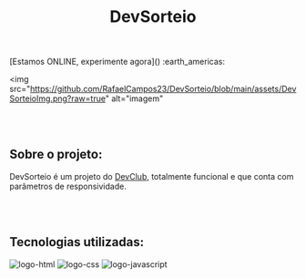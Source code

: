 
<h1 align="center">DevSorteio</h1>
<br>
<br>
[Estamos ONLINE, experimente agora]() :earth_americas:<br>

<img src="https://github.com/RafaelCampos23/DevSorteio/blob/main/assets/DevSorteioImg.png?raw=true" alt="imagem"

<br>
<br>    
<h2><b>Sobre o projeto:</b></h2>
    <p>DevSorteio é um projeto do <a href="https://rodolfomori.com.br/devclub">DevClub</a>, totalmente funcional e que conta com parâmetros de responsividade.</p>

<br>
<br>

<h2><b>Tecnologias utilizadas:</b></h2>
    <img src="https://img.shields.io/badge/HTML5-E34F26?style=for-the-badge&logo=html5&logoColor=white" alt="logo-html"/>
    <img src="https://img.shields.io/badge/CSS3-1572B6?style=for-the-badge&logo=css3&logoColor=white" alt="logo-css"/>
    <img src="https://img.shields.io/badge/JavaScript-F7DF1E?style=for-the-badge&logo=javascript&logoColor=black" alt="logo-javascript"/>
    
<br>
<br>
